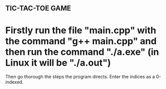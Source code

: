 ## TIC-TAC-TOE GAME
# Firstly run the  file "main.cpp" with the command "g++ main.cpp" and then run the command "./a.exe" (in Linux it will be "./a.out")
Then go thorough the steps the program directs.
Enter the indices as a 0-indexed.